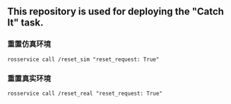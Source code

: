 ## This repository is used for deploying the "Catch It" task.

### 重置仿真环境
```shell
rosservice call /reset_sim "reset_request: True"
```
### 重置真实环境
```shell
rosservice call /reset_real "reset_request: True"
```